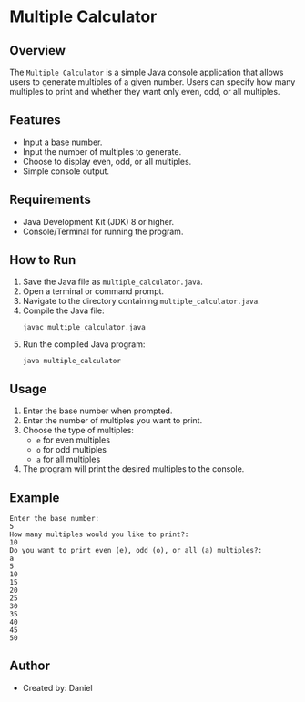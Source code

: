 # Multiple Calculator

## Overview
The `Multiple Calculator` is a simple Java console application that allows users to generate multiples of a given number. Users can specify how many multiples to print and whether they want only even, odd, or all multiples.

## Features
- Input a base number.
- Input the number of multiples to generate.
- Choose to display even, odd, or all multiples.
- Simple console output.

## Requirements
- Java Development Kit (JDK) 8 or higher.
- Console/Terminal for running the program.

## How to Run
1. Save the Java file as `multiple_calculator.java`.
2. Open a terminal or command prompt.
3. Navigate to the directory containing `multiple_calculator.java`.
4. Compile the Java file:
   ```
   javac multiple_calculator.java
   ```
5. Run the compiled Java program:
   ```
   java multiple_calculator
   ```

## Usage
1. Enter the base number when prompted.
2. Enter the number of multiples you want to print.
3. Choose the type of multiples:
   - `e` for even multiples
   - `o` for odd multiples
   - `a` for all multiples
4. The program will print the desired multiples to the console.

## Example
```
Enter the base number:
5
How many multiples would you like to print?:
10
Do you want to print even (e), odd (o), or all (a) multiples?:
a
5
10
15
20
25
30
35
40
45
50
```

## Author
- Created by: Daniel
